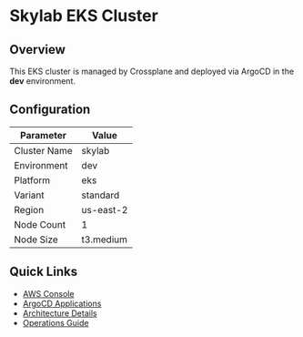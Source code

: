 # Skylab EKS Cluster

## Overview

This EKS cluster is managed by Crossplane and deployed via ArgoCD in the **dev** environment.

## Configuration

| Parameter | Value |
|-----------|-------|
| Cluster Name | skylab |
| Environment | dev |
| Platform | eks |
| Variant | standard |
| Region | us-east-2 |
| Node Count | 1 |
| Node Size | t3.medium |

## Quick Links

- [AWS Console](https://console.aws.amazon.com/eks/home?region=us-east-2#/clusters/skylab)
- [ArgoCD Applications](https://argocd.skylab.com/applications?search=skylab)
- [Architecture Details](architecture.md)
- [Operations Guide](operations.md)
